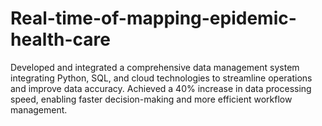 # Real-time-of-mapping-epidemic-health-care
Developed and integrated a comprehensive data management system integrating Python, SQL, and cloud technologies to streamline operations and improve data accuracy. Achieved a 40% increase in data processing speed, enabling faster decision-making and more efficient workflow management.

